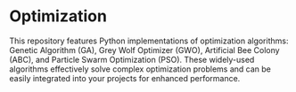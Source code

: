 # Optimization
This repository features Python implementations of optimization algorithms: Genetic Algorithm (GA), Grey Wolf Optimizer (GWO), Artificial Bee Colony (ABC), and Particle Swarm Optimization (PSO). These widely-used algorithms effectively solve complex optimization problems and can be easily integrated into your projects for enhanced performance.
